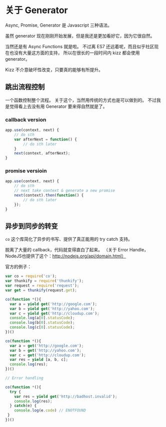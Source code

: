 # 关于 Generator

Async, Promise, Generator 是 Javascript 三种语法。

虽然 generator 现在刚刚开始发展，但是我还是更加看好它，因为它很自然。

当然还是有 Async Functions 就是啦。
不过离 ES7 还远着呢，而且似乎社区现在也没有大量这方面的支持，
所以在很长的一段时间内 kizz 都会使用 generator。

Kizz 不介意破坏性改变，只要真的能够有所提升。

## 跳出流程控制

一个函数控制整个流程。
关于这个，当然用传统的方式也是可以做到的。
不过我是觉得看上去没有用 Generator 要来得自然就是了。

### callback version

```javascript
app.use(context, next) {
    // do sth
    var afterNext = function() {
        // do sth later
    }
    next(context, afterNext);
}
```

### promise versioin

```javascript
app.use(context, next) {
    // do sth
    // next take context & generate a new promise
    next(context).then(function() {
        // do sth later
    });
}
```

## 异步到同步的转变

`co` 这个库简化了异步的书写、提供了真正能用的 try catch 支持。

脱离了大量的 callback，代码就变得直白了起来。
（关于 Error Handle，NodeJS也提供了这个：http://nodejs.org/api/domain.html）


官方的例子：

```javascript
var co = require('co');
var thunkify = require('thunkify');
var request = require('request');
var get = thunkify(request.get);

co(function *(){
  var a = yield get('http://google.com');
  var b = yield get('http://yahoo.com');
  var c = yield get('http://cloudup.com');
  console.log(a[0].statusCode);
  console.log(b[0].statusCode);
  console.log(c[0].statusCode);
})()

co(function *(){
  var a = get('http://google.com');
  var b = get('http://yahoo.com');
  var c = get('http://cloudup.com');
  var res = yield [a, b, c];
  console.log(res);
})()

// Error handling

co(function *(){
  try {
    var res = yield get('http://badhost.invalid');
    console.log(res);
  } catch(e) {
    console.log(e.code) // ENOTFOUND
 }
})()
```
